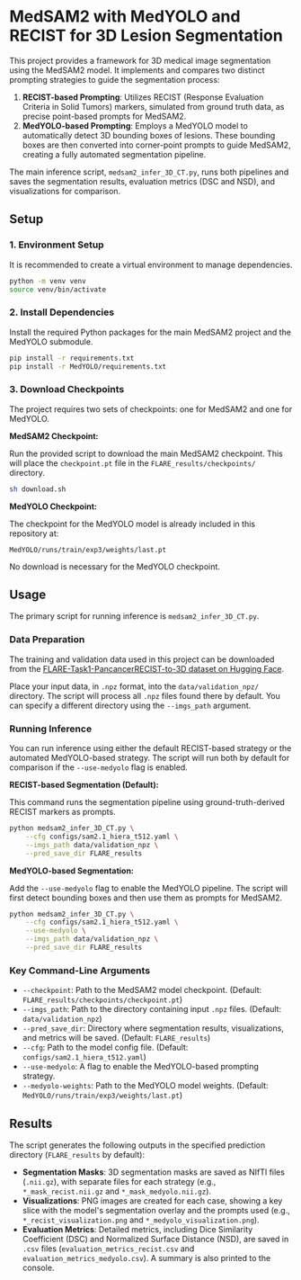 # MedSAM2 with MedYOLO and RECIST for 3D Lesion Segmentation

This project provides a framework for 3D medical image segmentation using the MedSAM2 model. It implements and compares two distinct prompting strategies to guide the segmentation process:

1.  **RECIST-based Prompting**: Utilizes RECIST (Response Evaluation Criteria in Solid Tumors) markers, simulated from ground truth data, as precise point-based prompts for MedSAM2.
2.  **MedYOLO-based Prompting**: Employs a MedYOLO model to automatically detect 3D bounding boxes of lesions. These bounding boxes are then converted into corner-point prompts to guide MedSAM2, creating a fully automated segmentation pipeline.

The main inference script, `medsam2_infer_3D_CT.py`, runs both pipelines and saves the segmentation results, evaluation metrics (DSC and NSD), and visualizations for comparison.

## Setup

### 1. Environment Setup

It is recommended to create a virtual environment to manage dependencies.

```bash
python -m venv venv
source venv/bin/activate
```

### 2. Install Dependencies

Install the required Python packages for the main MedSAM2 project and the MedYOLO submodule.

```bash
pip install -r requirements.txt
pip install -r MedYOLO/requirements.txt
```

### 3. Download Checkpoints

The project requires two sets of checkpoints: one for MedSAM2 and one for MedYOLO.

**MedSAM2 Checkpoint:**

Run the provided script to download the main MedSAM2 checkpoint. This will place the `checkpoint.pt` file in the `FLARE_results/checkpoints/` directory.

```bash
sh download.sh
```

**MedYOLO Checkpoint:**

The checkpoint for the MedYOLO model is already included in this repository at:

```
MedYOLO/runs/train/exp3/weights/last.pt
```

No download is necessary for the MedYOLO checkpoint.

## Usage

The primary script for running inference is `medsam2_infer_3D_CT.py`.

### Data Preparation

The training and validation data used in this project can be downloaded from the [FLARE-Task1-PancancerRECIST-to-3D dataset on Hugging Face](https://huggingface.co/datasets/FLARE-MedFM/FLARE-Task1-PancancerRECIST-to-3D/tree/main).

Place your input data, in `.npz` format, into the `data/validation_npz/` directory. The script will process all `.npz` files found there by default. You can specify a different directory using the `--imgs_path` argument.

### Running Inference

You can run inference using either the default RECIST-based strategy or the automated MedYOLO-based strategy. The script will run both by default for comparison if the `--use-medyolo` flag is enabled.

**RECIST-based Segmentation (Default):**

This command runs the segmentation pipeline using ground-truth-derived RECIST markers as prompts.

```bash
python medsam2_infer_3D_CT.py \
    --cfg configs/sam2.1_hiera_t512.yaml \
    --imgs_path data/validation_npz \
    --pred_save_dir FLARE_results
```

**MedYOLO-based Segmentation:**

Add the `--use-medyolo` flag to enable the MedYOLO pipeline. The script will first detect bounding boxes and then use them as prompts for MedSAM2.

```bash
python medsam2_infer_3D_CT.py \
    --cfg configs/sam2.1_hiera_t512.yaml \
    --use-medyolo \
    --imgs_path data/validation_npz \
    --pred_save_dir FLARE_results
```

### Key Command-Line Arguments

-   `--checkpoint`: Path to the MedSAM2 model checkpoint. (Default: `FLARE_results/checkpoints/checkpoint.pt`)
-   `--imgs_path`: Path to the directory containing input `.npz` files. (Default: `data/validation_npz`)
-   `--pred_save_dir`: Directory where segmentation results, visualizations, and metrics will be saved. (Default: `FLARE_results`)
-   `--cfg`: Path to the model config file. (Default: `configs/sam2.1_hiera_t512.yaml`)
-   `--use-medyolo`: A flag to enable the MedYOLO-based prompting strategy.
-   `--medyolo-weights`: Path to the MedYOLO model weights. (Default: `MedYOLO/runs/train/exp3/weights/last.pt`)

## Results

The script generates the following outputs in the specified prediction directory (`FLARE_results` by default):

-   **Segmentation Masks**: 3D segmentation masks are saved as NIfTI files (`.nii.gz`), with separate files for each strategy (e.g., `*_mask_recist.nii.gz` and `*_mask_medyolo.nii.gz`).
-   **Visualizations**: PNG images are created for each case, showing a key slice with the model's segmentation overlay and the prompts used (e.g., `*_recist_visualization.png` and `*_medyolo_visualization.png`).
-   **Evaluation Metrics**: Detailed metrics, including Dice Similarity Coefficient (DSC) and Normalized Surface Distance (NSD), are saved in `.csv` files (`evaluation_metrics_recist.csv` and `evaluation_metrics_medyolo.csv`). A summary is also printed to the console.
